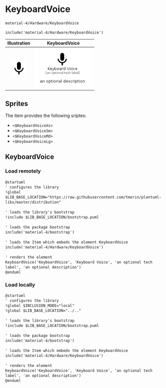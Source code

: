 # KeyboardVoice


```text
material-4/Hardware/KeyboardVoice
```

```text
include('material-4/Hardware/KeyboardVoice')
```



| Illustration | KeyboardVoice |
| :---: | :---: |
| ![illustration for Illustration](../../material-4/Hardware/KeyboardVoice.png) | ![illustration for KeyboardVoice](../../material-4/Hardware/KeyboardVoice.Local.png) |



## Sprites
The item provides the following sriptes:

- `<$KeyboardVoiceXs>`
- `<$KeyboardVoiceSm>`
- `<$KeyboardVoiceMd>`
- `<$KeyboardVoiceLg>`





## KeyboardVoice

### Load remotely
```plantuml
@startuml
' configures the library
!global $LIB_BASE_LOCATION="https://raw.githubusercontent.com/tmorin/plantuml-libs/master/distribution"

' loads the library's bootstrap
!include $LIB_BASE_LOCATION/bootstrap.puml

' loads the package bootstrap
include('material-4/bootstrap')

' loads the Item which embeds the element KeyboardVoice
include('material-4/Hardware/KeyboardVoice')

' renders the element
KeyboardVoice('KeyboardVoice', 'Keyboard Voice', 'an optional tech label', 'an optional description')
@enduml
```

### Load locally
```plantuml
@startuml
' configures the library
!global $INCLUSION_MODE="local"
!global $LIB_BASE_LOCATION="../.."

' loads the library's bootstrap
!include $LIB_BASE_LOCATION/bootstrap.puml

' loads the package bootstrap
include('material-4/bootstrap')

' loads the Item which embeds the element KeyboardVoice
include('material-4/Hardware/KeyboardVoice')

' renders the element
KeyboardVoice('KeyboardVoice', 'Keyboard Voice', 'an optional tech label', 'an optional description')
@enduml
```

